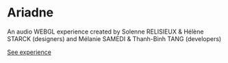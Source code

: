 # Ariadne 
An audio WEBGL experience created by Solenne RELISIEUX & Hélène STARCK (designers) and Mélanie SAMEDI & Thanh-Binh TANG (developers)

[See experience](http://ariadne.dmii2019.gobelins.fr/)


